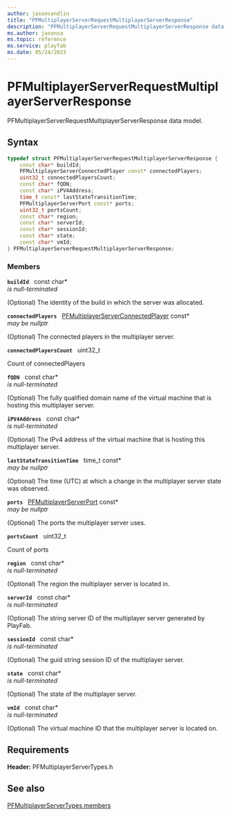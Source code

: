 ```yaml
---
author: jasonsandlin
title: "PFMultiplayerServerRequestMultiplayerServerResponse"
description: "PFMultiplayerServerRequestMultiplayerServerResponse data model."
ms.author: jasonsa
ms.topic: reference
ms.service: playfab
ms.date: 05/24/2023
---
```


# PFMultiplayerServerRequestMultiplayerServerResponse  

PFMultiplayerServerRequestMultiplayerServerResponse data model.  

## Syntax  
  
```cpp
typedef struct PFMultiplayerServerRequestMultiplayerServerResponse {  
    const char* buildId;  
    PFMultiplayerServerConnectedPlayer const* connectedPlayers;  
    uint32_t connectedPlayersCount;  
    const char* fQDN;  
    const char* iPV4Address;  
    time_t const* lastStateTransitionTime;  
    PFMultiplayerServerPort const* ports;  
    uint32_t portsCount;  
    const char* region;  
    const char* serverId;  
    const char* sessionId;  
    const char* state;  
    const char* vmId;  
} PFMultiplayerServerRequestMultiplayerServerResponse;  
```
  
### Members  
  
**`buildId`** &nbsp; const char*  
*is null-terminated*  
  
(Optional) The identity of the build in which the server was allocated.
  
**`connectedPlayers`** &nbsp; [PFMultiplayerServerConnectedPlayer](pfmultiplayerserverconnectedplayer.md) const*  
*may be nullptr*  
  
(Optional) The connected players in the multiplayer server.
  
**`connectedPlayersCount`** &nbsp; uint32_t  
  
Count of connectedPlayers
  
**`fQDN`** &nbsp; const char*  
*is null-terminated*  
  
(Optional) The fully qualified domain name of the virtual machine that is hosting this multiplayer server.
  
**`iPV4Address`** &nbsp; const char*  
*is null-terminated*  
  
(Optional) The IPv4 address of the virtual machine that is hosting this multiplayer server.
  
**`lastStateTransitionTime`** &nbsp; time_t const*  
*may be nullptr*  
  
(Optional) The time (UTC) at which a change in the multiplayer server state was observed.
  
**`ports`** &nbsp; [PFMultiplayerServerPort](pfmultiplayerserverport.md) const*  
*may be nullptr*  
  
(Optional) The ports the multiplayer server uses.
  
**`portsCount`** &nbsp; uint32_t  
  
Count of ports
  
**`region`** &nbsp; const char*  
*is null-terminated*  
  
(Optional) The region the multiplayer server is located in.
  
**`serverId`** &nbsp; const char*  
*is null-terminated*  
  
(Optional) The string server ID of the multiplayer server generated by PlayFab.
  
**`sessionId`** &nbsp; const char*  
*is null-terminated*  
  
(Optional) The guid string session ID of the multiplayer server.
  
**`state`** &nbsp; const char*  
*is null-terminated*  
  
(Optional) The state of the multiplayer server.
  
**`vmId`** &nbsp; const char*  
*is null-terminated*  
  
(Optional) The virtual machine ID that the multiplayer server is located on.
  
  
## Requirements  
  
**Header:** PFMultiplayerServerTypes.h
  
## See also  
[PFMultiplayerServerTypes members](../pfmultiplayerservertypes_members.md)  

  
  
